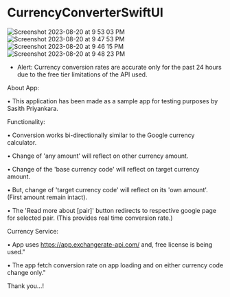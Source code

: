 # CurrencyConverterSwiftUI

![Screenshot 2023-08-20 at 9 53 03 PM](https://github.com/priyankaramw/CurrencyConverterSwiftUI/assets/12417020/cdb6fe89-74bc-4c10-bc28-45c0e108325c)
![Screenshot 2023-08-20 at 9 47 53 PM](https://github.com/priyankaramw/CurrencyConverterSwiftUI/assets/12417020/ef42b060-9843-46f8-b9b8-a43712acda46)
![Screenshot 2023-08-20 at 9 46 15 PM](https://github.com/priyankaramw/CurrencyConverterSwiftUI/assets/12417020/13e58d1f-d1d2-45c9-95a9-345065ce7a5b)
![Screenshot 2023-08-20 at 9 48 23 PM](https://github.com/priyankaramw/CurrencyConverterSwiftUI/assets/12417020/7f9b6166-9cfa-4b8b-9c8b-37210edf615d)

* Alert: Currency conversion rates are accurate only for the past 24 hours due to the free tier limitations of the API used. 

About App:

•  This application has been made as a sample app for testing purposes by Sasith Priyankara.

Functionality:

•  Conversion works bi-directionally similar to the Google currency calculator.

•  Change of 'any amount' will reflect on other currency amount.

•  Change of the 'base currency code' will reflect on target currency amount.

•  But, change of 'target currency code' will reflect on its 'own amount'. (First amount remain intact).

•  The 'Read more about [pair]' button redirects to respective google page for selected pair. (This provides real time conversion rate.)


Currency Service:

•  App uses https://app.exchangerate-api.com/ and, free license is being used."

•  The app fetch conversion rate on app loading and on either currency code change only."

Thank you...!
